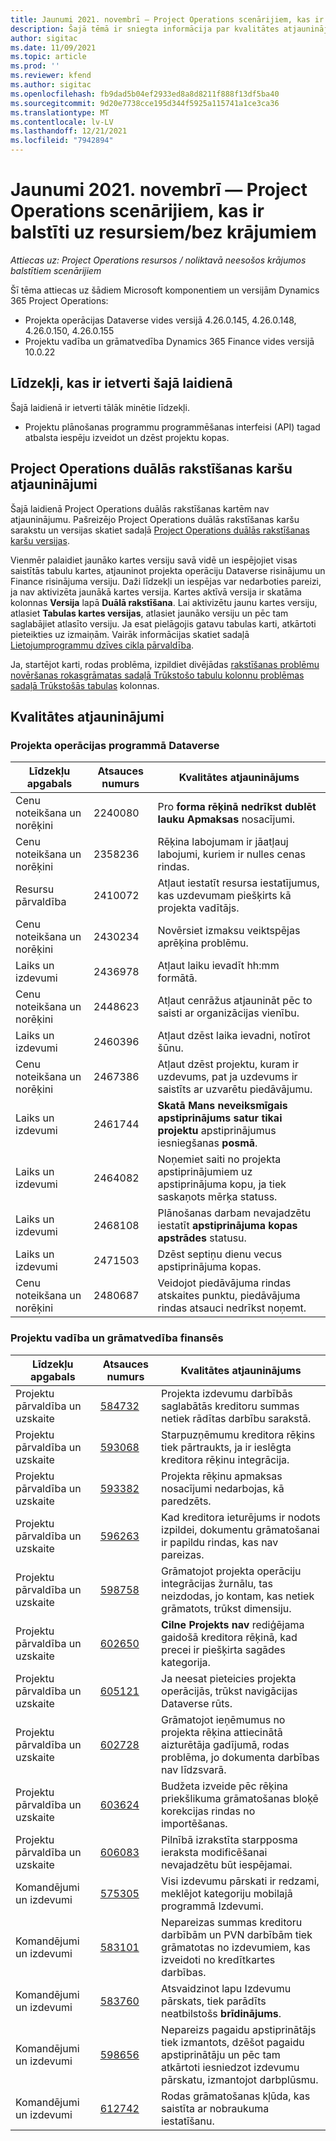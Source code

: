 ```yaml
---
title: Jaunumi 2021. novembrī — Project Operations scenārijiem, kas ir balstīti uz resursiem/bez krājumiem
description: Šajā tēmā ir sniegta informācija par kvalitātes atjauninājumiem, kas ir pieejami 2021. gada novembra projekta operāciju laidienā scenārijiem, kuru pamatā ir resursi/uzkrājumi.
author: sigitac
ms.date: 11/09/2021
ms.topic: article
ms.prod: ''
ms.reviewer: kfend
ms.author: sigitac
ms.openlocfilehash: fb9dad5b04ef2933ed8a8d8211f888f13df5ba40
ms.sourcegitcommit: 9d20e7738cce195d344f5925a115741a1ce3ca36
ms.translationtype: MT
ms.contentlocale: lv-LV
ms.lasthandoff: 12/21/2021
ms.locfileid: "7942894"
---
```

# <a name="whats-new-november-2021---project-operations-for-resourcenon-stocked-based-scenarios"></a>Jaunumi 2021. novembrī — Project Operations scenārijiem, kas ir balstīti uz resursiem/bez krājumiem

*Attiecas uz: Project Operations resursos / noliktavā neesošos krājumos balstītiem scenārijiem*

Šī tēma attiecas uz šādiem Microsoft komponentiem un versijām Dynamics 365 Project Operations:

- Projekta operācijas Dataverse vides versijā 4.26.0.145, 4.26.0.148, 4.26.0.150, 4.26.0.155
- Projektu vadība un grāmatvedība Dynamics 365 Finance vides versijā 10.0.22

## <a name="features-included-in-this-release"></a>Līdzekļi, kas ir ietverti šajā laidienā

Šajā laidienā ir ietverti tālāk minētie līdzekļi.

- Projektu plānošanas programmu programmēšanas interfeisi (API) tagad atbalsta iespēju izveidot un dzēst projektu kopas.

## <a name="project-operations-dual-write-maps-updates"></a>Project Operations duālās rakstīšanas karšu atjauninājumi

Šajā laidienā Project Operations duālās rakstīšanas kartēm nav atjauninājumu. Pašreizējo Project Operations duālās rakstīšanas karšu sarakstu un versijas skatiet sadaļā [Project Operations duālās rakstīšanas karšu versijas](/dynamics365/project-operations/environment/resource-dual-write-maps).

Vienmēr palaidiet jaunāko kartes versiju savā vidē un iespējojiet visas saistītās tabulu kartes, atjauninot projekta operāciju Dataverse risinājumu un Finance risinājuma versiju. Daži līdzekļi un iespējas var nedarboties pareizi, ja nav aktivizēta jaunākā kartes versija. Kartes aktīvā versija ir skatāma kolonnas **Versija** lapā **Duālā rakstīšana**. Lai aktivizētu jaunu kartes versiju, atlasiet **Tabulas kartes versijas**, atlasiet jaunāko versiju un pēc tam saglabājiet atlasīto versiju. Ja esat pielāgojis gatavu tabulas karti, atkārtoti pieteikties uz izmaiņām. Vairāk informācijas skatiet sadaļā [Lietojumprogrammu dzīves cikla pārvaldība](/dynamics365/fin-ops-core/dev-itpro/data-entities/dual-write/app-lifecycle-management).

Ja, startējot karti, rodas problēma, izpildiet divējādas [rakstīšanas problēmu novēršanas rokasgrāmatas sadaļā Trūkstošo tabulu kolonnu problēmas sadaļā Trūkstošās tabulas](/dynamics365/fin-ops-core/dev-itpro/data-entities/dual-write/dual-write-troubleshooting-finops-upgrades#missing-table-columns-issue-on-maps) kolonnas.

## <a name="quality-updates"></a>Kvalitātes atjauninājumi

### <a name="project-operations-in-dataverse"></a>Projekta operācijas programmā Dataverse

| Līdzekļu apgabals | Atsauces numurs | Kvalitātes atjauninājums |
| --- | --- | --- |
| Cenu noteikšana un norēķini | 2240080 | Pro **forma rēķinā nedrīkst dublēt lauku Apmaksas** nosacījumi. |
| Cenu noteikšana un norēķini | 2358236 | Rēķina labojumam ir jāatļauj labojumi, kuriem ir nulles cenas rindas. |
| Resursu pārvaldība | 2410072 | Atļaut iestatīt resursa iestatījumus, kas uzdevumam piešķirts kā projekta vadītājs. |
| Cenu noteikšana un norēķini | 2430234 | Novērsiet izmaksu veiktspējas aprēķina problēmu. |
| Laiks un izdevumi | 2436978 | Atļaut laiku ievadīt hh:mm formātā. |
| Cenu noteikšana un norēķini | 2448623 | Atļaut cenrāžus atjaunināt pēc to saisti ar organizācijas vienību. |
| Laiks un izdevumi | 2460396 | Atļaut dzēst laika ievadni, notīrot šūnu. |
| Cenu noteikšana un norēķini | 2467386 | Atļaut dzēst projektu, kuram ir uzdevums, pat ja uzdevums ir saistīts ar uzvarētu piedāvājumu. |
| Laiks un izdevumi | 2461744 | **Skatā Mans neveiksmīgais apstiprinājums satur tikai projektu** apstiprinājumus iesniegšanas **posmā**. |
| Laiks un izdevumi | 2464082 | Noņemiet saiti no projekta apstiprinājumiem uz apstiprinājuma kopu, ja tiek saskaņots mērķa statuss. |
| Laiks un izdevumi | 2468108 | Plānošanas darbam nevajadzētu iestatīt **apstiprinājuma kopas apstrādes** statusu. |
| Laiks un izdevumi | 2471503 | Dzēst septiņu dienu vecus apstiprinājuma kopas. |
| Cenu noteikšana un norēķini | 2480687 | Veidojot piedāvājuma rindas atskaites punktu, piedāvājuma rindas atsauci nedrīkst noņemt. |

### <a name="project-management-and-accounting-in-finance"></a>Projektu vadība un grāmatvedība finansēs

| Līdzekļu apgabals | Atsauces numurs | Kvalitātes atjauninājums |
| --- | --- | --- |
| Projektu pārvaldība un uzskaite | [584732](https://fix.lcs.dynamics.com/Issue/Details/?bugId=584732) | Projekta izdevumu darbībās saglabātās kreditoru summas netiek rādītas darbību sarakstā. |
| Projektu pārvaldība un uzskaite | [593068](https://fix.lcs.dynamics.com/Issue/Details/?bugId=593068) | Starpuzņēmumu kreditora rēķins tiek pārtraukts, ja ir ieslēgta kreditora rēķinu integrācija. |
| Projektu pārvaldība un uzskaite | [593382](https://fix.lcs.dynamics.com/Issue/Details/?bugId=593382) | Projekta rēķinu apmaksas nosacījumi nedarbojas, kā paredzēts. |
| Projektu pārvaldība un uzskaite | [596263](https://fix.lcs.dynamics.com/Issue/Details/?bugId=596263) | Kad kreditora ieturējums ir nodots izpildei, dokumentu grāmatošanai ir papildu rindas, kas nav pareizas. |
| Projektu pārvaldība un uzskaite | [598758](https://fix.lcs.dynamics.com/Issue/Details/?bugId=598758) | Grāmatojot projekta operāciju integrācijas žurnālu, tas neizdodas, jo kontam, kas netiek grāmatots, trūkst dimensiju. |
| Projektu pārvaldība un uzskaite | [602650](https://fix.lcs.dynamics.com/Issue/Details/?bugId=602650) | **Cilne Projekts nav** rediģējama gaidošā kreditora rēķinā, kad precei ir piešķirta sagādes kategorija. |
| Projektu pārvaldība un uzskaite | [605121](https://fix.lcs.dynamics.com/Issue/Details/?bugId=605121) | Ja neesat pieteicies projekta operācijās, trūkst navigācijas Dataverse rūts. |
| Projektu pārvaldība un uzskaite | [602728](https://fix.lcs.dynamics.com/Issue/Details/?bugId=602728) | Grāmatojot ieņēmumus no projekta rēķina attiecinātā aizturētāja gadījumā, rodas problēma, jo dokumenta darbības nav līdzsvarā. |
| Projektu pārvaldība un uzskaite | [603624](https://fix.lcs.dynamics.com/Issue/Details/?bugId=603624) | Budžeta izveide pēc rēķina priekšlikuma grāmatošanas bloķē korekcijas rindas no importēšanas. |
| Projektu pārvaldība un uzskaite | [606083](https://fix.lcs.dynamics.com/Issue/Details/?bugId=606083) | Pilnībā izrakstīta starpposma ieraksta modificēšanai nevajadzētu būt iespējamai. |
| Komandējumi un izdevumi | [575305](https://fix.lcs.dynamics.com/Issue/Details/?bugId=575305) | Visi izdevumu pārskati ir redzami, meklējot kategoriju mobilajā programmā Izdevumi. |
| Komandējumi un izdevumi | [583101](https://fix.lcs.dynamics.com/Issue/Details/?bugId=583101) | Nepareizas summas kreditoru darbībām un PVN darbībām tiek grāmatotas no izdevumiem, kas izveidoti no kredītkartes darbības. |
| Komandējumi un izdevumi | [583760](https://fix.lcs.dynamics.com/Issue/Details/?bugId=583760) | Atsvaidzinot lapu Izdevumu pārskats, tiek parādīts neatbilstošs **brīdinājums**. |
| Komandējumi un izdevumi | [598656](https://fix.lcs.dynamics.com/Issue/Details/?bugId=598656) | Nepareizs pagaidu apstiprinātājs tiek izmantots, dzēšot pagaidu apstiprinātāju un pēc tam atkārtoti iesniedzot izdevumu pārskatu, izmantojot darbplūsmu. |
| Komandējumi un izdevumi | [612742](https://fix.lcs.dynamics.com/Issue/Details/?bugId=612742) | Rodas grāmatošanas kļūda, kas saistīta ar nobraukuma iestatīšanu. |
